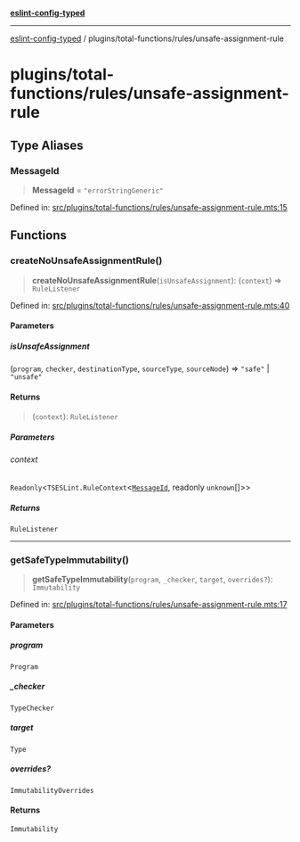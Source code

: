 [**eslint-config-typed**](../../../README.md)

---

[eslint-config-typed](../../../README.md) / plugins/total-functions/rules/unsafe-assignment-rule

# plugins/total-functions/rules/unsafe-assignment-rule

## Type Aliases

### MessageId

> **MessageId** = `"errorStringGeneric"`

Defined in: [src/plugins/total-functions/rules/unsafe-assignment-rule.mts:15](https://github.com/noshiro-pf/eslint-config-typed/blob/main/src/plugins/total-functions/rules/unsafe-assignment-rule.mts#L15)

## Functions

### createNoUnsafeAssignmentRule()

> **createNoUnsafeAssignmentRule**(`isUnsafeAssignment`): (`context`) => `RuleListener`

Defined in: [src/plugins/total-functions/rules/unsafe-assignment-rule.mts:40](https://github.com/noshiro-pf/eslint-config-typed/blob/main/src/plugins/total-functions/rules/unsafe-assignment-rule.mts#L40)

#### Parameters

##### isUnsafeAssignment

(`program`, `checker`, `destinationType`, `sourceType`, `sourceNode`) => `"safe"` \| `"unsafe"`

#### Returns

> (`context`): `RuleListener`

##### Parameters

###### context

`Readonly`\<`TSESLint.RuleContext`\<[`MessageId`](#messageid), readonly `unknown`[]\>\>

##### Returns

`RuleListener`

---

### getSafeTypeImmutability()

> **getSafeTypeImmutability**(`program`, `_checker`, `target`, `overrides?`): `Immutability`

Defined in: [src/plugins/total-functions/rules/unsafe-assignment-rule.mts:17](https://github.com/noshiro-pf/eslint-config-typed/blob/main/src/plugins/total-functions/rules/unsafe-assignment-rule.mts#L17)

#### Parameters

##### program

`Program`

##### \_checker

`TypeChecker`

##### target

`Type`

##### overrides?

`ImmutabilityOverrides`

#### Returns

`Immutability`
